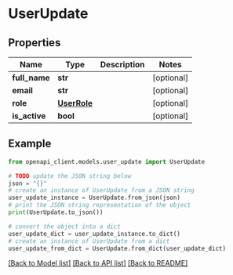 # UserUpdate


## Properties

Name | Type | Description | Notes
------------ | ------------- | ------------- | -------------
**full_name** | **str** |  | [optional] 
**email** | **str** |  | [optional] 
**role** | [**UserRole**](UserRole.md) |  | [optional] 
**is_active** | **bool** |  | [optional] 

## Example

```python
from openapi_client.models.user_update import UserUpdate

# TODO update the JSON string below
json = "{}"
# create an instance of UserUpdate from a JSON string
user_update_instance = UserUpdate.from_json(json)
# print the JSON string representation of the object
print(UserUpdate.to_json())

# convert the object into a dict
user_update_dict = user_update_instance.to_dict()
# create an instance of UserUpdate from a dict
user_update_from_dict = UserUpdate.from_dict(user_update_dict)
```
[[Back to Model list]](../README.md#documentation-for-models) [[Back to API list]](../README.md#documentation-for-api-endpoints) [[Back to README]](../README.md)



